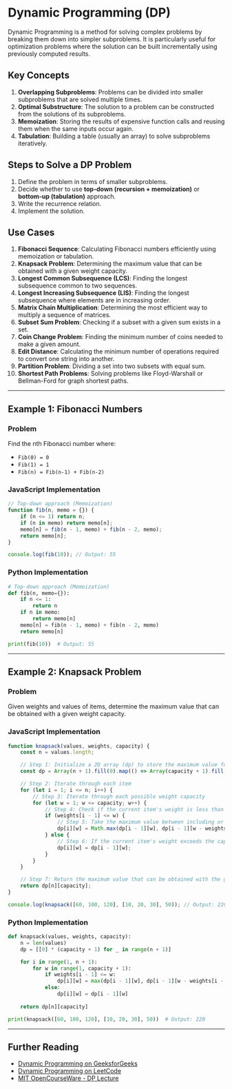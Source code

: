 # Dynamic Programming (DP)

Dynamic Programming is a method for solving complex problems by breaking them down into simpler subproblems. It is particularly useful for optimization problems where the solution can be built incrementally using previously computed results.

## Key Concepts
1. **Overlapping Subproblems**: Problems can be divided into smaller subproblems that are solved multiple times.
2. **Optimal Substructure**: The solution to a problem can be constructed from the solutions of its subproblems.
3. **Memoization**: Storing the results of expensive function calls and reusing them when the same inputs occur again.
4. **Tabulation**: Building a table (usually an array) to solve subproblems iteratively.

## Steps to Solve a DP Problem
1. Define the problem in terms of smaller subproblems.
2. Decide whether to use **top-down (recursion + memoization)** or **bottom-up (tabulation)** approach.
3. Write the recurrence relation.
4. Implement the solution.

## Use Cases
1. **Fibonacci Sequence**: Calculating Fibonacci numbers efficiently using memoization or tabulation.
2. **Knapsack Problem**: Determining the maximum value that can be obtained with a given weight capacity.
3. **Longest Common Subsequence (LCS)**: Finding the longest subsequence common to two sequences.
4. **Longest Increasing Subsequence (LIS)**: Finding the longest subsequence where elements are in increasing order.
5. **Matrix Chain Multiplication**: Determining the most efficient way to multiply a sequence of matrices.
6. **Subset Sum Problem**: Checking if a subset with a given sum exists in a set.
7. **Coin Change Problem**: Finding the minimum number of coins needed to make a given amount.
8. **Edit Distance**: Calculating the minimum number of operations required to convert one string into another.
9. **Partition Problem**: Dividing a set into two subsets with equal sum.
10. **Shortest Path Problems**: Solving problems like Floyd-Warshall or Bellman-Ford for graph shortest paths.

---

## Example 1: Fibonacci Numbers

### Problem
Find the nth Fibonacci number where:
- `Fib(0) = 0`
- `Fib(1) = 1`
- `Fib(n) = Fib(n-1) + Fib(n-2)`

### JavaScript Implementation
```javascript
// Top-down approach (Memoization)
function fib(n, memo = {}) {
    if (n <= 1) return n;
    if (n in memo) return memo[n];
    memo[n] = fib(n - 1, memo) + fib(n - 2, memo);
    return memo[n];
}

console.log(fib(10)); // Output: 55
```

### Python Implementation
```python
# Top-down approach (Memoization)
def fib(n, memo={}):
    if n <= 1:
        return n
    if n in memo:
        return memo[n]
    memo[n] = fib(n - 1, memo) + fib(n - 2, memo)
    return memo[n]

print(fib(10))  # Output: 55
```

---

## Example 2: Knapsack Problem

### Problem
Given weights and values of items, determine the maximum value that can be obtained with a given weight capacity.

### JavaScript Implementation
```javascript
function knapsack(values, weights, capacity) {
    const n = values.length;

    // Step 1: Initialize a 2D array (dp) to store the maximum value for each subproblem
    const dp = Array(n + 1).fill(0).map(() => Array(capacity + 1).fill(0));

    // Step 2: Iterate through each item
    for (let i = 1; i <= n; i++) {
        // Step 3: Iterate through each possible weight capacity
        for (let w = 1; w <= capacity; w++) {
            // Step 4: Check if the current item's weight is less than or equal to the current capacity
            if (weights[i - 1] <= w) {
                // Step 5: Take the maximum value between including or excluding the current item
                dp[i][w] = Math.max(dp[i - 1][w], dp[i - 1][w - weights[i - 1]] + values[i - 1]);
            } else {
                // Step 6: If the current item's weight exceeds the capacity, exclude the item
                dp[i][w] = dp[i - 1][w];
            }
        }
    }

    // Step 7: Return the maximum value that can be obtained with the given capacity
    return dp[n][capacity];
}

console.log(knapsack([60, 100, 120], [10, 20, 30], 50)); // Output: 220
```

### Python Implementation
```python
def knapsack(values, weights, capacity):
    n = len(values)
    dp = [[0] * (capacity + 1) for _ in range(n + 1)]

    for i in range(1, n + 1):
        for w in range(1, capacity + 1):
            if weights[i - 1] <= w:
                dp[i][w] = max(dp[i - 1][w], dp[i - 1][w - weights[i - 1]] + values[i - 1])
            else:
                dp[i][w] = dp[i - 1][w]
    
    return dp[n][capacity]

print(knapsack([60, 100, 120], [10, 20, 30], 50))  # Output: 220
```

---

## Further Reading
- [Dynamic Programming on GeeksforGeeks](https://www.geeksforgeeks.org/dynamic-programming/)
- [Dynamic Programming on LeetCode](https://leetcode.com/tag/dynamic-programming/)
- [MIT OpenCourseWare - DP Lecture](https://ocw.mit.edu/courses/electrical-engineering-and-computer-science/6-006-introduction-to-algorithms-fall-2011/lecture-videos/lecture-19-dynamic-programming-i-fibonacci-shortest-paths/)
